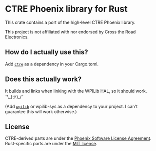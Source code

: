 # CTRE Phoenix library for Rust
This crate contains a port of the high-level CTRE Phoenix library.

This project is not affiliated with nor endorsed by Cross the Road Electronics.

## How do I actually use this?
Add [`ctre`](https://crates.io/crates/ctre) as a dependency in your Cargo.toml.

## Does this actually work?
It builds and links when linking with the WPILib HAL, so it should work.
¯\\\_(ツ)\_/¯

(Add [`wpilib`](https://crates.io/crates/wpilib) or wpilib-sys as a dependency
to your project. I can't guarantee this will work otherwise.)

## License
CTRE-derived parts are under the [Phoenix Software License Agreement](LICENSE).
Rust-specific parts are under the [MIT license](LICENSE-MIT).
